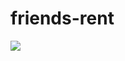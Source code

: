 ﻿# friends-rent
 
 ![](https://github.com/kenticent-edu/friends-rent/blob/main/images/Friends%20Rent%20Database%20ER%20diagram.png)
